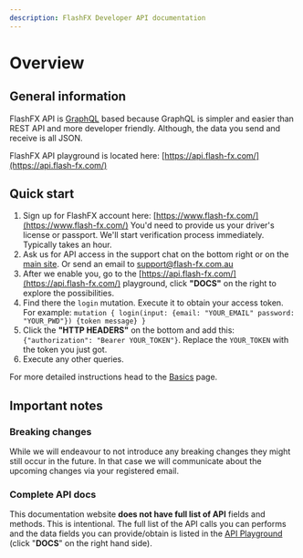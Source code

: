 ```yaml
---
description: FlashFX Developer API documentation
---
```


# Overview

## General information

FlashFX API is [GraphQL](http://graphql.github.io/learn/queries/) based because GraphQL is simpler and easier than REST API and more developer friendly. Although, the data you send and receive is all JSON.

FlashFX API playground is located here: [https://api.flash-fx.com/](https://api.flash-fx.com/)

## Quick start

1. Sign up for FlashFX account here: [https://www.flash-fx.com/](https://www.flash-fx.com/) You'd need to provide us your driver's license or passport. We'll start verification process immediately. Typically takes an hour.
2. Ask us for API access in the support chat on the bottom right or on the [main site](https://www.flash-fx.com/). Or send an email to support@flash-fx.com.au
3. After we enable you, go to the [https://api.flash-fx.com/](https://api.flash-fx.com/) playground, click **"DOCS"** on the right to explore the possibilities.
4. Find there the `login` mutation. Execute it to obtain your access token. For example: `mutation { login(input: {email: "YOUR_EMAIL" password: "YOUR_PWD"}) {token message} }`
5. Click the **"HTTP HEADERS"** on the bottom and add this: `{"authorization": "Bearer YOUR_TOKEN"}`. Replace the `YOUR_TOKEN` with the token you just got.
6. Execute any other queries.

For more detailed instructions head to the [Basics](basics/) page.

## Important notes

### Breaking changes

While we will endeavour to not introduce any breaking changes they might still occur in the future. In that case we will communicate about the upcoming changes via your registered email.

### Complete API docs

This documentation website **does not have full list of API** fields and methods. This is intentional. The full list of the API calls you can performs and the data fields you can provide/obtain is listed in the [API Playground](https://api.flash-fx.com/) \(click "**DOCS**" on the right hand side\).

